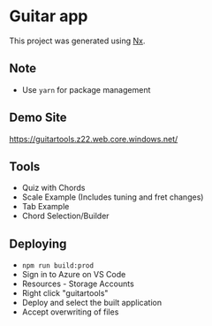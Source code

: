 # Guitar app

This project was generated using [Nx](https://nx.dev).

## Note

- Use `yarn` for package management

## Demo Site

https://guitartools.z22.web.core.windows.net/

## Tools

- Quiz with Chords
- Scale Example (Includes tuning and fret changes)
- Tab Example
- Chord Selection/Builder

## Deploying

- `npm run build:prod`
- Sign in to Azure on VS Code
- Resources - Storage Accounts
- Right click "guitartools"
- Deploy and select the built application
- Accept overwriting of files
